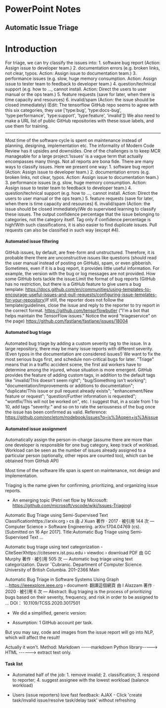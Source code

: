 # PowerPoint Notes
## Automatic Issue Triage

# Introduction

For triage, we can try classify the issues into: 1. software bug report (Action: Assign issue to developer team.) 2. documentation errors (e.g. broken links, not clear, typos. Action: Assign issue to documentation team.) 3. performance issues (e.g. slow, huge memory consumption. Action: Assign issue to tester team to feedback to developer team.) 4. question/technical support (e.g. how to ..., cannot install. Action: Direct the users to user manual or the ops team.) 5. feature requests (save for later, when there is time capacity and resources) 6. invalid/spam (Action: the issue should be closed immediately) (Edit: The tensorflow GitHub repo seems to agree with this six categories, they use ['type:bug', 'type:docs-bug', 'type:performance', 'type:support', 'type:feature', 'invalid']) We also need to make a URL list of public GitHub repositories with these issue labels, and use them for training.

-----------------------------------------------------------

Most time of the software cycle is spent on maintenance instead of planning, designing, implementation etc. The informality of Modern Code Review has it upsides and downsides. One of the challenges is to keep MCR manageable for a large project.'Issues' is a vague term that actually encompasses many things. Not all reports are bona fide. There are many ways to classify issues. Here we present one way: 1. software bug report (Action: Assign issue to developer team.) 2. documentation errors (e.g. broken links, not clear, typos. Action: Assign issue to documentation team.) 3. performance issues (e.g. slow, huge memory consumption. Action: Assign issue to tester team to feedback to developer team.) 4. question/technical support (e.g. how to ..., cannot install. Action: Direct the users to user manual or the ops team.) 5. feature requests (save for later, when there is time capacity and resources) 6. invalid/spam (Action: the issue should be closed immediately)We do supervised learning to classify these issues. The output confidence percentage that the issue belonging to categories, not the category itself. Tag only if confidence percentage is high!With such classifications, it is also easier to find duplicate issues. Pull requests can also be classified in such way (except #4).


#### Automated issue filtering
GitHub issues, by default, are free-form and unstructured. Therefore, it is probable there there are unconstructive issues like questions (should read the user manual instead of posting on GitHub), spam, or even gibberish. Sometimes, even if it is a bug report, it provides little useful information. For example, the version with the bug or log messages are not provided. How some GitHub bots tackle the issue:Limit the format of bug reports (GitHub has no restriction, but there is a GitHub feature to give users a bug template: https://docs.github.com/en/communities/using-templates-to-encourage-useful-issues-and-pull-requests/configuring-issue-templates-for-your-repository)If still, the reporter does not follow the template/guidelines, close the issue and reply to the reporter to try report in the correct format.
https://github.com/tensorflowbutler ("I'm a bot that helps maintain the TensorFlow issues." Notice the word "triageservice" on the page)
https://github.com/fastlane/fastlane/issues/18004
#### Automated bug triage
Automated bug triage by adding a custom severity tag to the issue. In a large repository, there may be many issue reports with different severity. (Even typos in the documentation are considered issues!) We want to fix the most serious bugs first, and schedule non-critical bugs for later. "Triage" means that in a traffic accident scene, the first aid workers have to determine among the injured, whose situation is more emergent. GitHub provides the feature of adding custom tags, in addition to the default tags like "invalid/This doesn't seem right"; "bug/Something isn't working"; "documentation/Improvements or additions to documentation"; "duplicate/This issue or pull request already exists"; "enhancement/New feature or request"; "question/Further information is requested"; "wontfix/This will not be worked on", etc. I suggest that, in a scale from 1 to 10, add tags "severity:<level>" and so on to rate the seriousness of the bug once the issue has been confirmed as valid. Reference: https://github.com/oncletom/nodebook/issues?q=is%3Aopen+is%3Aissue

#### Automated issue assignment
Automatically assign the person-in-charge (assume there are more than one developer is responsible for one bug category, keep track of workload. Workload can be seen as the number of issues already assigned to a particular person (optionally, other repos are counted too), which can be obtained from GitHub API)

Most time of the software life span is spent on maintenance, not design and implementation.

Triaging is the name given for confirming, prioritizing, and organizing issue reports.
* An emerging topic (Petri net flow by Microsoft: https://github.com/microsoft/vscode/wiki/Issues-Triaging)

Automatic Bug Triage using Semi-Supervised Text Classificationhttps://arxiv.org › cs
由 J Xuan 著作 · 2017 · 被引用 144 次 — Computer Science > Software Engineering. arXiv:1704.04769 (cs). [Submitted on 16 Apr 2017]. Title:Automatic Bug Triage using Semi-Supervised Text ...

Automatic bug triage using text categorization - CiteSeerXhttps://citeseerx.ist.psu.edu › viewdoc › download
PDF
由 GC Murphy 著作 · 被引用 505 次 — Automatic bug triage using text categorization. Davor ˇCubranic. Department of Computer Science. University of British Columbia. 201–2366 Main

Automatic Bug Triage in Software Systems Using Graph ...https://ieeexplore.ieee.org › document· 翻譯這個網頁
由 I Alazzam 著作 · 2020 · 被引用 6 次 — Abstract: Bug triaging is the process of prioritizing bugs based on their severity, frequency, and risk in order to be assigned to ...
DOI： 10.1109/TCSS.2020.3017501

* We did a simplified, generic version:
- Assumption: 1 GitHub account per task.


But you may say, code and images from the issue report will go into NLP, which will affect the result!

Actually it won't. Method: Markdown -----markdown Python library-----> HTML ------> extract text only.

#### Task list
* Automated half of the job: 1. remove invalid; 2. classification; 3. respond to reporter; 4. suggest assignee with the lowest workload (balance workload)

* Users (issue reporters) love fast feedback: AJAX - Click 'create task/invalid issue/resolve task/delay task' without refreshing



<!-- ## Class UML for Java (for fun, fully automated from GitHub code)
Written in Pygments + PyGraphViz

* Spot violation of "low coupling, high cohesion"
* Spot circular imports -->